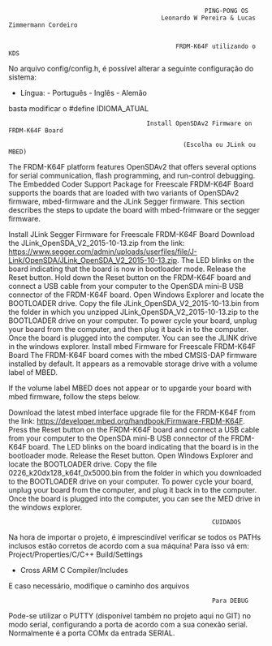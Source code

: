                                                           PING-PONG OS
                                              Leonardo W Pereira & Lucas Zimmermann Cordeiro 
                                                            
                                                            
                                                  FRDM-K64F utilizando o KDS
  No arquivo config/config.h, é possível alterar a seguinte configuração do sistema:
  - Língua: - Português                  - Inglês                     - Alemão
  
  basta modificar o #define IDIOMA_ATUAL
 
                                          Install OpenSDAv2 Firmware on FRDM-K64F Board

                                                    (Escolha ou JLink ou MBED)

The FRDM-K64F platform features OpenSDAv2 that offers several options for serial communication, flash programming, and run-control debugging. The Embedded Coder Support Package for Freescale FRDM-K64F Board supports the boards that are loaded with two variants of OpenSDAv2 firmware, mbed-firmware and the JLink Segger firmware. This section describes the steps to update the board with mbed-frimware or the segger firmware.

Install JLink Segger Firmware for Freescale FRDM-K64F Board
Download the JLink_OpenSDA_V2_2015-10-13.zip from the link: https://www.segger.com/admin/uploads/userfiles/file/J-Link/OpenSDA/JLink_OpenSDA_V2_2015-10-13.zip.
The LED blinks on the board indicating that the board is now in bootloader mode. Release the Reset button.
Hold down the Reset button on the FRDM-K64F board and connect a USB cable from your computer to the OpenSDA mini-B USB connector of the FRDM-K64F board.
Open Windows Explorer and locate the BOOTLOADER drive.
Copy the file JLink_OpenSDA_V2_2015-10-13.bin from the folder in which you unzipped JLink_OpenSDA_V2_2015-10-13.zip to the BOOTLOADER drive on your computer.
To power cycle your board, unplug your board from the computer, and then plug it back in to the computer.
Once the board is plugged into the computer. You can see the JLINK drive in the windows explorer.
Install mbed Firmware for Freescale FRDM-K64F Board
The FRDM-K64F board comes with the mbed CMSIS-DAP firmware installed by default. It appears as a removable storage drive with a volume label of MBED.

If the volume label MBED does not appear or to upgarde your board with mbed firmware, follow the steps below.

Download the latest mbed interface upgrade file for the FRDM-K64F from the link: https://developer.mbed.org/handbook/Firmware-FRDM-K64F.
Press the Reset button on the FRDM-K64F board and connect a USB cable from your computer to the OpenSDA mini-B USB connector of the FRDM-K64F board.
The LED blinks on the board indicating that the board is in the bootloader mode. Release the Reset button.
Open Windows Explorer and locate the BOOTLOADER drive.
Copy the file 0226_k20dx128_k64f_0x5000.bin from the folder in which you downloaded to the BOOTLOADER drive on your computer.
To power cycle your board, unplug your board from the computer, and plug it back in to the computer.
Once the board is plugged into the computer, you can see the MED drive in the windows explorer.



                                                            CUIDADOS
  
  Na hora de importar o projeto, é imprescindível verificar se todos os PATHs inclusos estão corretos de acordo com a sua máquina!
  Para isso vá em: Project/Properties/C/C++ Build/Settings
  - Cross ARM C Compiler/Includes

E caso necessário, modifique o caminho dos arquivos

                                                            Para DEBUG
    
  Pode-se utilizar o PUTTY (disponível também no projeto aqui no GIT) no modo serial, configurando a porta de acordo com a sua conexão serial.
  Normalmente é a porta COMx da entrada SERIAL.
